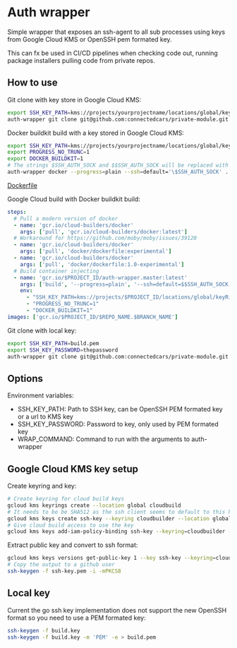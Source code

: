 # Auth wrapper

Simple wrapper that exposes an ssh-agent to all sub processes using keys from Google Cloud KMS or OpenSSH pem formated key.

This can fx be used in CI/CD pipelines when checking code out, running package installers pulling code from private repos.

## How to use

Git clone with key store in Google Cloud KMS:

``` bash
export SSH_KEY_PATH=kms://projects/yourprojectname/locations/global/keyRings/yourkeyring/cryptoKeys/ssh-key/cryptoKeyVersions/1
auth-wrapper git clone git@github.com:connectedcars/private-module.git
```

Docker buildkit build with a key stored in Google Cloud KMS:

``` bash
export SSH_KEY_PATH=kms://projects/yourprojectname/locations/global/keyRings/yourkeyring/cryptoKeys/ssh-key/cryptoKeyVersions/1
export PROGRESS_NO_TRUNC=1
export DOCKER_BUILDKIT=1
# The strings $SSH_AUTH_SOCK and $$SSH_AUTH_SOCK will be replaced with socket in the arguments
auth-wrapper docker --progress=plain --ssh=default='\$SSH_AUTH_SOCK' . # Note the escape to make sure we don't use the shells SSH_AUTH_SOCK
```

[Dockerfile](./testdata/Dockerfile)

Google Cloud build with Docker buildkit build:

``` yaml
steps:
  # Pull a modern version of docker
  - name: 'gcr.io/cloud-builders/docker'
    args: ['pull', 'gcr.io/cloud-builders/docker:latest']
  # Workaround for https://github.com/moby/moby/issues/39120
  - name: 'gcr.io/cloud-builders/docker'
    args: ['pull', 'docker/dockerfile:experimental']
  - name: 'gcr.io/cloud-builders/docker'
    args: ['pull', 'docker/dockerfile:1.0-experimental']
  # Build container injecting 
  - name: 'gcr.io/$PROJECT_ID/auth-wrapper.master:latest'
    args: ['build', '--progress=plain', '--ssh=default=$$SSH_AUTH_SOCK', '-tag=gcr.io/$PROJECT_ID/$REPO_NAME.$BRANCH_NAME:$COMMIT_SHA', '.']
    env:
      - "SSH_KEY_PATH=kms://projects/$PROJECT_ID/locations/global/keyRings/cloudbuilder/cryptoKeys/ssh-key/cryptoKeyVersions/1"
      - "PROGRESS_NO_TRUNC=1"
      - "DOCKER_BUILDKIT=1"
images: ['gcr.io/$PROJECT_ID/$REPO_NAME.$BRANCH_NAME']
```

Git clone with local key:

``` bash
export SSH_KEY_PATH=build.pem
export SSH_KEY_PASSWORD=thepassword
auth-wrapper git clone git@github.com:connectedcars/private-module.git
```

## Options

Environment variables:

* SSH_KEY_PATH: Path to SSH key, can be OpenSSH PEM formated key or a url to KMS key
* SSH_KEY_PASSWORD: Password to key, only used by PEM formated key
* WRAP_COMMAND: Command to run with the arguments to auth-wrapper

## Google Cloud KMS key setup

Create keyring and key:

``` bash
# Create keyring for cloud build keys
gcloud kms keyrings create --location global cloudbuild
# It needs to be be SHA512 as the ssh client seems to default to this hashing algorithm and KMS pairs key size and hashing algorithms for some reason.
gcloud kms keys create ssh-key --keyring cloudbuilder --location global --default-algorithm rsa-sign-pkcs1-4096-sha512 --purpose asymmetric-signing
# Give cloud build access to use the key
gcloud kms keys add-iam-policy-binding ssh-key --keyring=cloudbuilder --location=global --member serviceAccount:projectserviceaccount@cloudbuild.gserviceaccount.com --role roles/cloudkms.signerVerifier
```

Extract public key and convert to ssh format:

``` bash
gcloud kms keys versions get-public-key 1 --key ssh-key --keyring=cloudbuilder --location=global > ssh-key.pem
# Copy the output to a github user
ssh-keygen -f ssh-key.pem -i -mPKCS8
```

## Local key

Current the go ssh key implementation does not support the new OpenSSH format so you need to use a PEM formated key:

``` bash
ssh-keygen -f build.key
ssh-keygen -f build.key -m 'PEM' -e > build.pem
```
